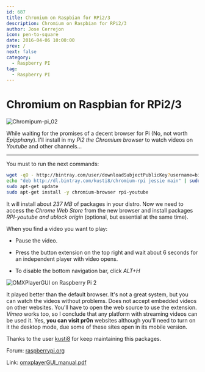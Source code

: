 ```yaml
---
id: 687
title: Chromium on Raspbian for RPi2/3
description: Chromium on Raspbian for RPi2/3
author: Jose Cerrejon
icon: pen-to-square
date: 2016-04-06 10:00:00
prev: /
next: false
category:
  - Raspberry PI
tag:
  - Raspberry PI
---
```


# Chromium on Raspbian for RPi2/3

![Chromipum-pi_02](/images/2016/04/Chromipum-pi_02.png)

While waiting for the promises of a decent browser for Pi (No, not worth *Epipphany*). I'll install in my *Pi2 the Chromium browser* to watch videos on *Youtube* and other channels...

- - -
You must to run the next commands:

```bash
wget -qO - http://bintray.com/user/downloadSubjectPublicKey?username=bintray | sudo apt-key add -
echo "deb http://dl.bintray.com/kusti8/chromium-rpi jessie main" | sudo tee -a /etc/apt/sources.list
sudo apt-get update
sudo apt-get install -y chromium-browser rpi-youtube
```

It will install about *237 MB* of packages in your distro. Now we need to access the *Chrome Web Store* from the new browser and install packages  *RPI-youtube and ublock origin* (optional, but essential at the same time).

When you find a video you want to play:

* Pause the video.

* Press the button extension on the top right and wait about 6 seconds for an independent player with video opens.

* To disable the bottom navigation bar, click *ALT+H*

![OMXPlayerGUI on Raspberry Pi 2](/images/2016/04/Chromipum-pi_01.png "OMXPlayerGUI on Raspberry Pi 2")

It played better than the default browser. It's not a great system, but you can watch the videos without problems. Does not accept embedded videos on other websites. You'll have to open the web source to use the extension. *Vimeo* works too, so I conclude that any platform with streaming videos can be used it. Yes, **you can visit pr0n** websites although you'll need to turn on it the desktop mode, due some of these sites open in its mobile version.

Thanks to the user [kusti8](https://www.raspberrypi.org/forums/memberlist.php?mode=viewprofile&u=94090&sid=2db922307a56b5390921c667e5e7d020) for keep maintaining this packages.

Forum: [raspberrypi.org](https://www.raspberrypi.org/forums/viewtopic.php?f=63&t=121195)

Link: [omxplayerGUI_manual.pdf](http://steinerdatenbank.de/software/omxplayerGUI_manual.pdf)
